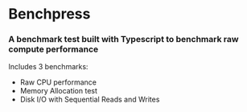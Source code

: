 # Benchpress

### A benchmark test built with Typescript to benchmark raw compute performance 
Includes 3 benchmarks:
- Raw CPU performance 
- Memory Allocation test
- Disk I/O with Sequential Reads and Writes
